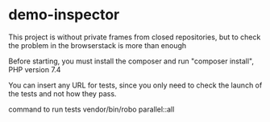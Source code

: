 # demo-inspector

This project is without private frames from closed repositories, but to check the problem in the browserstack is more than enough

Before starting, you must install the composer and run "composer install", PHP version 7.4

You can insert any URL for tests, since you only need to check the launch of the tests and not how they pass.

command to run tests vendor/bin/robo parallel::all